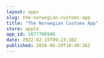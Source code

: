 ```yaml
---
layout: apps
slug: the-norwegian-customs-app
title: "The Norwegian Customs App"
store: apple
app_id: 1077706940
date: 2022-02-15T09:23:38Z
published: 2016-06-29T10:40:36Z
---
```

